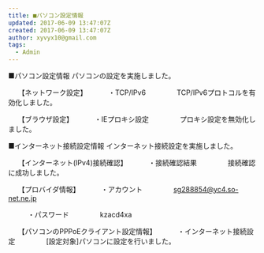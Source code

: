 ```yaml
---
title: ■パソコン設定情報
updated: 2017-06-09 13:47:07Z
created: 2017-06-09 13:47:07Z
author: xyvyx10@gmail.com
tags:
  - Admin
---
```


■パソコン設定情報
パソコンの設定を実施しました。

     【ネットワーク設定】
          ・TCP/IPv6
               TCP/IPv6プロトコルを有効化しました。

     【ブラウザ設定】
          ・IEプロキシ設定
               プロキシ設定を無効化しました。

■インターネット接続設定情報
インターネット接続設定を実施しました。

     【インターネット(IPv4)接続確認】
          ・接続確認結果
               接続確認に成功しました。

     【プロバイダ情報】
          ・アカウント
               sg288854@yc4.so-net.ne.jp

          ・パスワード
               kzacd4xa

     【パソコンのPPPoEクライアント設定情報】
          ・インターネット接続設定
               [設定対象]パソコンに設定を行いました。